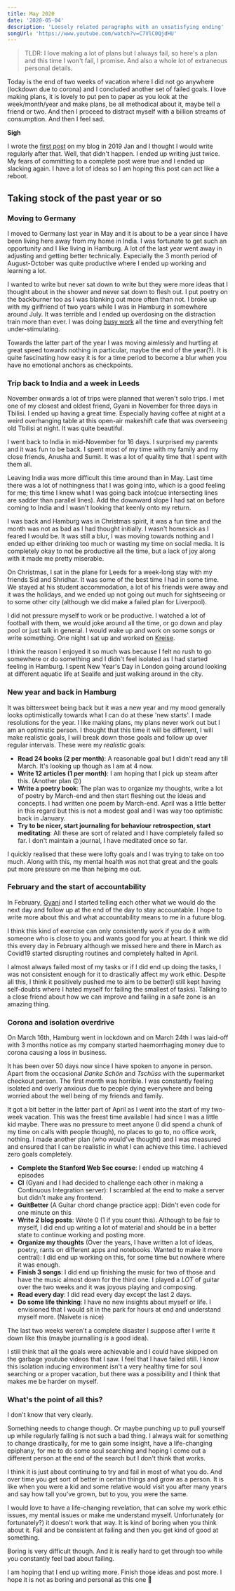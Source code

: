 ```yaml
---
title: May 2020
date: '2020-05-04'
description: 'Loosely related paragraphs with an unsatisfying ending'
songUrl: 'https://www.youtube.com/watch?v=C7VlC0QjdHU'
---
```


> TLDR: I love making a lot of plans but I always fail, so here's a plan and this time I won't fail, I promise. And also a whole lot of extraneous personal details.

Today is the end of two weeks of vacation where I did not go anywhere (lockdown due to corona) and I concluded another set of failed goals. I love making plans, it is lovely to put pen to paper as you look at the week/month/year and make plans, be all methodical about it, maybe tell a friend or two. And then I proceed to distract myself with a billion streams of consumption. And then I feel sad.

**Sigh** 

I wrote the [first post](https://thinkspace.sh/pilot) on my blog in 2019 Jan and I thought I would write regularly after that.
Well, that didn't happen. I ended up writing just twice. My fears of committing to a complete post were true and I ended up slacking again. I have a lot of ideas so I am hoping this post can act like a reboot.

## Taking stock of the past year or so

### Moving to Germany

I moved to Germany last year in May and it is about to be a year since I have been living here away from my home in India. I was fortunate to get such an opportunity and I like living in Hamburg. A lot of the last year went away in adjusting and getting better technically. Especially the 3 month period of August-October was quite productive where I ended up working and learning a lot.

I wanted to write but never sat down to write but they were more ideas that I thought about in the shower and never sat down to flesh out. I put poetry on the backburner too as I was blanking out more often than not. I broke up with my girlfriend of two years while I was in Hamburg in somewhere around July. It was terrible and I ended up overdosing on the distraction train more than ever. I was doing [busy work](https://en.wikipedia.org/wiki/Busy_work) all the time and everything felt under-stimulating.

Towards the latter part of the year I was moving aimlessly and hurtling at great speed towards nothing in particular, maybe the end of the year(?). It is quite fascinating how easy it is for a time period to become a blur when you have no emotional anchors as checkpoints.

### Trip back to India and a week in Leeds

November onwards a lot of trips were planned that weren't solo trips. I met one of my closest and oldest friend, Gyani in November for three days in Tbilisi. I ended up having a great time. Especially having coffee at night at a weird overhanging table at this open-air makeshift cafe that was overseeing old Tbilisi at night. It was quite beautiful.

I went back to India in mid-November for 16 days. I surprised my parents and it was fun to be back. I spent most of my time with my family and my close friends, Anusha and Sumit. It was a lot of quality time that I spent with them all.

Leaving India was more difficult this time around than in May. Last time there was a lot of nothingness that I was going into, which is a good feeling for me; this time I knew what I was going back into(cue intersecting lines are sadder than parallel lines). Add the downward slope I had sat on before coming to India and I wasn't looking that keenly onto my return.

I was back and Hamburg was in Christmas spirit, it was a fun time and the month was not as bad as I had thought initially. I wasn't homesick as I feared I would be. It was still a blur, I was moving towards nothing and I ended up either drinking too much or wasting my time on social media. It is completely okay to not be productive all the time, but a lack of joy along with it made me pretty miserable.

On Christmas, I sat in the plane for Leeds for a week-long stay with my friends Sid and Shridhar. It was some of the best time I had in some time.
We stayed at his student accommodation, a lot of his friends were away and it was the holidays, and we ended up not going out much for sightseeing or to some other city (although we did make a failed plan for Liverpool).

I did not pressure myself to work or be productive. I watched a lot of football with them, we would joke around all the time, or go down and play pool or just talk in general. I would wake up and work on some songs or write something. One night I sat up and worked on [Kreise](https://kreise.xyz).

I think the reason I enjoyed it so much was because I felt no rush to go somewhere or do something and I didn't feel isolated as I had started feeling in Hamburg.
I spent New Year's Day in London going around looking at different aquatic life at Sealife and just walking around in the city.

### New year and back in Hamburg
It was bittersweet being back but it was a new year and my mood generally looks optimistically towards what I can do at these 'new starts'. I made resolutions for the year. I like making plans, my plans never work out but I am an optimistic person. I thought that this time it will be different, I will make realistic goals, I will break down those goals and follow up over regular intervals.
These were my _realistic_ goals:
* __Read 24 books (2 per month)__: A reasonable goal but I didn't read any till March. It's looking up though as I am at 4 now.
* __Write 12 articles (1 per month)__: I am hoping that I pick up steam after this. (Another plan 🙃)
* __Write a poetry book__: The plan was to organize my thoughts, write a lot of poetry by March-end and then start fleshing out the ideas and concepts. I had written one poem by March-end. April was a little better in this regard but this is not a modest goal and I was way too optimistic back in January.
* __Try to be nicer, start journaling for behaviour retrospection, start meditating__: All these are sort of related and I have completely failed so far. I don't maintain a journal, I have meditated once so far.

I quickly realised that these were lofty goals and I was trying to take on too much. Along with this, my mental health was not that great and the goals put more pressure on me than helping me out.

### February and the start of accountability
In February, [Gyani](https://gyani.net) and I started telling each other what we would do the next day and follow up at the end of the day to stay accountable. I hope to write more about this and what accountability means to me in a future blog.

I think this kind of exercise can only consistently work if you do it with someone who is close to you and wants good for you at heart. I think we did this every day in February although we missed here and there in March as Covid19 started disrupting routines and completely halted in April.

I almost always failed most of my tasks or if I did end up doing the tasks, I was not consistent enough for it to drastically affect my work ethic. Despite all this, I think it positively pushed me to aim to be better(I still kept having self-doubts where I hated myself for failing the smallest of tasks). Talking to a close friend about how we can improve and failing in a safe zone is an amazing thing.

### Corona and isolation overdrive

On March 16th, Hamburg went in lockdown and on March 24th I was laid-off with 3 months notice as my company started haemorrhaging money due to corona causing a loss in business.

It has been over 50 days now since I have spoken to anyone in person. Apart from the occasional _Danke Schön_ and _Tschüss_ with the supermarket checkout person. The first month was horrible. I was constantly feeling isolated and overly anxious due to people dying everywhere and being worried about the well being of my friends and family.

It got a bit better in the latter part of April as I went into the start of my two-week vacation. This was the freest time available I had since I was a little kid maybe. There was no pressure to meet anyone (I did spend a chunk of my time on calls with people though), no places to go to, no office work, nothing. I made another plan (who would've thought) and I was measured and ensured that I can be realistic in what I can achieve this time. I achieved zero goals completely.

* __Complete the Stanford Web Sec course__: I ended up watching 4 episodes
* __CI__ (Gyani and I had decided to challenge each other in making a Continuous Integration server): I scrambled at the end to make a server but didn't make any frontend.
* __GuitBetter__ (A Guitar chord change practice app): Didn't even code for one minute on this
* __Write 2 blog posts__: Wrote 0 (1 if you count this). Although to be fair to myself, I did end up writing a lot of material and should be in a better state to continue working and posting more.
* __Organize my thoughts__ (Over the years, I have written a lot of ideas, poetry, rants on different apps and notebooks. Wanted to make it more central): I did end up working on this, for some time but nowhere where it was enough.
* __Finish 3 songs__: I did end up finishing the music for two of those and have the music almost down for the third one. I played a _LOT_ of guitar over the two weeks and it was joyous playing and composing.
* __Read every day__: I did read every day except the last 2 days.
* __Do some life thinking__: I have no new insights about myself or life. I envisioned that I would sit in the park for hours at end and understand myself more. (Naivete is nice)

The last two weeks weren't a complete disaster I suppose after I write it down like this (maybe journalling _is_ a good idea).

I still think that all the goals were achievable and I could have skipped on the garbage youtube videos that I saw. I feel that I have failed still. I know this isolation inducing environment isn't a very healthy time for soul searching or a proper vacation, but there was a possibility and I think that makes me be harder on myself.

### What's the point of all this?

I don't know that very clearly.

Something needs to change though. Or maybe punching up to pull yourself up while regularly falling is not such a bad thing. I always wait for something to change drastically, for me to gain some insight, have a life-changing epiphany, for me to do some soul searching and hoping I come out a different person at the end of the search but I don't think that works.

I think it is just about continuing to try and fail in most of what you do. And over time you get sort of better in certain things and grow as a person. It is like when you were a kid and some relative would visit you after many years and say how tall you've grown, but to you, you were the same.

I would love to have a life-changing revelation, that can solve my work ethic issues, my mental issues or make me understand myself. Unfortunately (or fortunately?) it doesn't work that way. It is kind of boring when you think about it. Fail and be consistent at failing and then you get kind of good at something.

Boring is very difficult though. And it is really hard to get through too while you constantly feel bad about failing.

I am hoping that I end up writing more. Finish those ideas and post more. I hope it is not as boring and personal as this one 🙂
